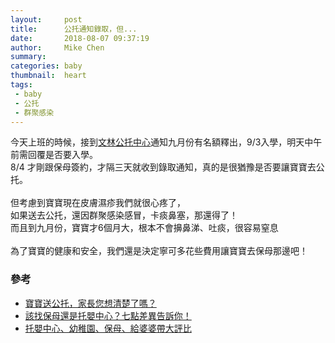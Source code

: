 ```yaml
---
layout:     post
title:      公托通知錄取，但...
date:       2018-08-07 09:37:19
author:     Mike Chen
summary:    
categories: baby
thumbnail:  heart
tags:
 - baby
 - 公托
 - 群聚感染
---
```



今天上班的時候，接到[文林公托中心](https://www.facebook.com/%E6%96%B0%E5%8C%97%E5%B8%82%E6%A8%B9%E6%9E%97%E6%96%87%E6%9E%97%E5%85%AC%E5%85%B1%E6%89%98%E8%82%B2%E4%B8%AD%E5%BF%83-1719719898322218/)通知九月份有名額釋出，9/3入學，明天中午前需回覆是否要入學。<br>
8/4 才剛跟保母簽約，才隔三天就收到錄取通知，真的是很猶豫是否要讓寶寶去公托。<br>
<br>
但考慮到寶寶現在皮膚濕疹我們就很心疼了，<br>
如果送去公托，還因群聚感染感冒，卡痰鼻塞，那還得了！<br>
而且到九月份，寶寶才6個月大，根本不會擤鼻涕、吐痰，很容易窒息<br>
<br>
為了寶寶的健康和安全，我們還是決定寧可多花些費用讓寶寶去保母那邊吧！


### 參考
* [寶寶送公托，家長您想清楚了嗎？](http://sherry19800525.pixnet.net/blog/post/44114344-%E5%AF%B6%E5%AF%B6%E9%80%81%E5%85%AC%E6%89%98%EF%BC%8C%E5%AE%B6%E9%95%B7%E6%82%A8%E6%83%B3%E6%B8%85%E6%A5%9A%E4%BA%86%E5%97%8E%3F%3F%3F)
* [該找保母還是托嬰中心？七點差異告訴你！](https://mamaclub.com/learn/%E8%A9%B2%E6%89%BE%E4%BF%9D%E6%AF%8D%E9%82%84%E6%98%AF%E6%89%98%E5%AC%B0%E4%B8%AD%E5%BF%83%EF%BC%9F%E4%B8%83%E9%BB%9E%E5%B7%AE%E7%95%B0%E5%91%8A%E8%A8%B4%E4%BD%A0%EF%BC%81/)
* [托嬰中心、幼稚園、保母、給婆婆帶大評比](http://hipaya.pixnet.net/blog/post/46875091-%E6%89%98%E5%AC%B0%E4%B8%AD%E5%BF%83%E3%80%81%E5%B9%BC%E7%A8%9A%E5%9C%92%E3%80%81%E4%BF%9D%E6%AF%8D%E3%80%81%E7%B5%A6%E5%A9%86%E5%A9%86%E5%B8%B6%E5%A4%A7%E8%A9%95%E6%AF%94%3A)